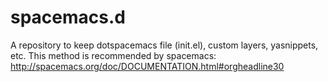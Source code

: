 # spacemacs.d

A repository to keep dotspacemacs file (init.el), custom layers, yasnippets, etc. 
This method is recommended by spacemacs: http://spacemacs.org/doc/DOCUMENTATION.html#orgheadline30

